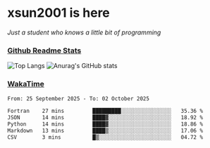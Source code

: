 # xsun2001 is here

*Just a student who knows a little bit of programming*

### [Github Readme Stats](https://github.com/anuraghazra/github-readme-stats)

![Top Langs](https://github-readme-stats.vercel.app/api/top-langs/?username=xsun2001&layout=compact&theme=radical) ![Anurag's GitHub stats](https://github-readme-stats.vercel.app/api?username=xsun2001&show_icons=true&theme=radical)

### [WakaTime](https://wakatime.com)

<!--START_SECTION:waka-->

```txt
From: 25 September 2025 - To: 02 October 2025

Fortran    27 mins         █████████░░░░░░░░░░░░░░░░   35.36 %
JSON       14 mins         ████▓░░░░░░░░░░░░░░░░░░░░   18.92 %
Python     14 mins         ████▓░░░░░░░░░░░░░░░░░░░░   18.86 %
Markdown   13 mins         ████▒░░░░░░░░░░░░░░░░░░░░   17.06 %
CSV        3 mins          █▒░░░░░░░░░░░░░░░░░░░░░░░   04.72 %
```

<!--END_SECTION:waka-->
